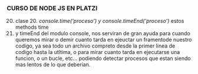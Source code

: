 ### CURSO DE NODE JS EN PLATZI

20. clase 20. *console.time('proceso') y console.timeEnd('proceso')* estos methods time 
21. y timeEnd del modulo console, nos serviran de gran ayuda para cuando queremos mirar o 
demir cuanto tarda en ejeuctar un framentode nuestro codigo, ya sea todo un archivo compreto desde la primer linea de codigo hasta la utltima, o para mirar cuanto tarda en ejecutarse una funcion, o un bucle, etc... podiendo detectar procesos que estan siendo mas lentos de lo que deberian.
